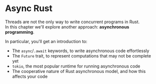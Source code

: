 # Async Rust

Threads are not the only way to write concurrent programs in Rust.  
In this chapter we'll explore another approach: **asynchronous programming**.  

In particular, you'll get an introduction to:

- The `async`/`.await` keywords, to write asynchronous code effortlessly
- The `Future` trait, to represent computations that may not be complete yet
- `tokio`, the most popular runtime for running asynchronous code
- The cooperative nature of Rust asynchronous model, and how this affects your code